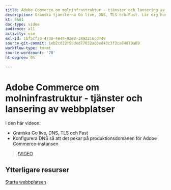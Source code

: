 ```yaml
---
title: Adobe Commerce om molninfrastruktur - tjänster och lansering av webbplatser
description: Granska tjänsterna Go live, DNS, TLS och Fast. Lär dig hur du konfigurerar DNS så att det pekar på produktionsdomänen för Adobe Commerce-instansen.
kt: 5661
doc-type: video
audience: all
activity: use
exl-id: 1bf5cf70-47d0-4e48-92e2-3892216cd749
source-git-commit: 1eb2cd22f9bded77032ad0ed43c3f2ca84879a69
workflow-type: tm+mt
source-wordcount: '78'
ht-degree: 0%

---
```


# Adobe Commerce om molninfrastruktur - tjänster och lansering av webbplatser

I den här videon:

- Granska Go live, DNS, TLS och Fast
- Konfigurera DNS så att det pekar på produktionsdomänen för Adobe Commerce-instansen

>[!VIDEO](https://video.tv.adobe.com/v/35697?quality=12&learn=on)

## Ytterligare resurser

[Starta webbplatsen](https://devdocs.magento.com/cloud/live/live.html)
